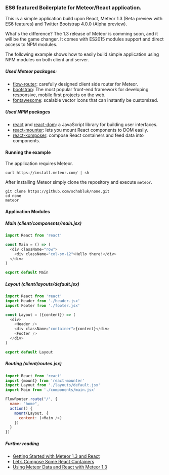 ### ES6 featured Boilerplate for Meteor/React application.

This is a simple application build upon React, Meteor 1.3 (Beta preview with ES6 features) and Twitter Bootstrap 4.0.0 (Alpha preview).

What's the difference? The 1.3 release of Meteor is comming soon, and it will be the game changer. It comes with ES2015 modules support and direct access to NPM modules.

The following example shows how to easily build simple application using NPM modules on both client and server.

##### Used Meteor packages:

 * [flow-router](https://github.com/kadirahq/flow-router/): carefully designed client side router for Meteor.
 * [bootstrap](http://v4-alpha.getbootstrap.com/): The most popular front-end framework for developing responsive, mobile first projects on the web.
 * [fontawesome](http://fortawesome.github.io/Font-Awesome/): scalable vector icons that can instantly be customized.

##### Used NPM packages
 * [react](https://www.npmjs.com/package/react) and [react-dom](https://www.npmjs.com/package/react-dom): a JavaScript library for building user interfaces.
 * [react-mounter](https://www.npmjs.com/package/react-mounter): lets you mount React components to DOM easily.
 * [react-komposer](https://www.npmjs.com/package/react-komposer): compose React containers and feed data into components.

#### Running the example

The application requires Meteor.

```
curl https://install.meteor.com/ | sh
```

After installing Meteor simply clone the repository and execute `meteor`.

```
git clone https://github.com/schabluk/none.git
cd none
meteor
```

#### Application Modules

##### Main (client/components/main.jsx)

```javascript
import React from 'react'

const Main = () => (
  <div className="row">
    <div className="col-sm-12">Hello there!</div>
  </div>
)

export default Main
```

##### Layout (client/layouts/default.jsx)

```javascript
import React from 'react'
import Header from './header.jsx'
import Footer from './footer.jsx'

const Layout = ({content}) => (
  <div>
    <Header />
    <div className="container">{content}</div>
    <Footer />
  </div>
)

export default Layout
```

##### Routing (client/routes.jsx)

```javascript
import React from 'react'
import {mount} from 'react-mounter'
import Layout from './layouts/default.jsx'
import Main from './components/main.jsx'

FlowRouter.route("/", {
  name: "home",
  action() {
    mount(Layout, {
      content: (<Main />)
    })
  }
})
```

##### Further reading

 * [Getting Started with Meteor 1.3 and React](https://voice.kadira.io/getting-started-with-meteor-1-3-and-react-15e071e41cd1#.36vwj67kc)
 * [Let’s Compose Some React Containers](https://voice.kadira.io/let-s-compose-some-react-containers-3b91b6d9b7c8#.h5pyitsbg)
 * [Using Meteor Data and React with Meteor 1.3](https://voice.kadira.io/using-meteor-data-and-react-with-meteor-1-3-13cb0935dedb#.ybo2s1z40)
